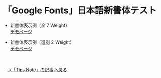 # 「Google Fonts」日本語新書体テスト

* 新書体表示例（全 7 Weight）<br>
<a href="https://github.com/umedatam.github.io/webfont_2018/webfont_sample.html">デモページ</a>

* 新書体表示例（選別 2 Weight）<br>
<a href="https://github.com/umedatam.github.io/webfont_2018/webfont_sample_weight.html">デモページ</a>
<br>
<br>
　<a href="https://www.tam-tam.co.jp/tipsnote/?p=16293&preview=1&_ppp=174f8c5e58">→「Tips Note」の記事へ戻る</a>
